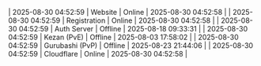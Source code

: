 | 2025-08-30 04:52:59 | Website | Online | 2025-08-30 04:52:58 |
| 2025-08-30 04:52:59 | Registration | Online | 2025-08-30 04:52:58 |
| 2025-08-30 04:52:59 | Auth Server | Offline | 2025-08-18 09:33:31 |
| 2025-08-30 04:52:59 | Kezan (PvE) | Offline | 2025-08-03 17:58:02 |
| 2025-08-30 04:52:59 | Gurubashi (PvP) | Offline | 2025-08-23 21:44:06 |
| 2025-08-30 04:52:59 | Cloudflare | Online | 2025-08-30 04:52:58 |
